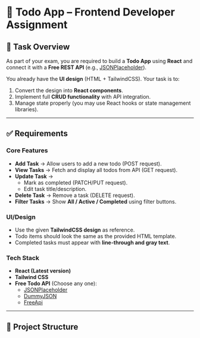# 📝 Todo App – Frontend Developer Assignment  

## 🎯 Task Overview  
As part of your exam, you are required to build a **Todo App** using **React** and connect it with a **Free REST API** (e.g., [JSONPlaceholder](https://jsonplaceholder.typicode.com/todos)).  

You already have the **UI design** (HTML + TailwindCSS). Your task is to:  
1. Convert the design into **React components**.  
2. Implement full **CRUD functionality** with API integration.  
3. Manage state properly (you may use React hooks or state management libraries).  

---

## ✅ Requirements  

### Core Features  
- **Add Task** → Allow users to add a new todo (POST request).  
- **View Tasks** → Fetch and display all todos from API (GET request).  
- **Update Task** →  
  - Mark as completed (PATCH/PUT request).  
  - Edit task title/description.  
- **Delete Task** → Remove a task (DELETE request).  
- **Filter Tasks** → Show **All / Active / Completed** using filter buttons.  

### UI/Design  
- Use the given **TailwindCSS design** as reference.  
- Todo items should look the same as the provided HTML template.  
- Completed tasks must appear with **line-through and gray text**.  

### Tech Stack  
- **React (Latest version)**  
- **Tailwind CSS**  
- **Free Todo API** (Choose any one):  
  - [JSONPlaceholder](https://jsonplaceholder.typicode.com/todos)  
  - [DummyJSON](https://dummyjson.com/todos)  
  - [FreeApi]([https://dummyjson.com/todos](https://freeapi.hashnode.space/api-guide/apireference/getUsers)) 
---

## 📂 Project Structure  

